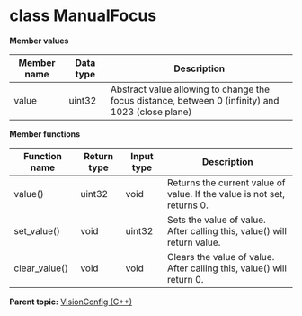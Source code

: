# class ManualFocus

 **Member values** 

|Member name|Data type|Description|
|-----------|---------|-----------|
|value|uint32|Abstract value allowing to change the focus distance, between 0 \(infinity\) and 1023 \(close plane\)|

 **Member functions** 

|Function name|Return type|Input type|Description|
|-------------|-----------|----------|-----------|
|value\(\)|uint32|void|Returns the current value of value. If the value is not set, returns 0.|
|set\_value\(\)|void|uint32|Sets the value of value. After calling this, value\(\) will return value.|
|clear\_value\(\)|void|void|Clears the value of value. After calling this, value\(\) will return 0.|

**Parent topic:** [VisionConfig \(C++\)](../../summary_pages/VisionConfig.md)

